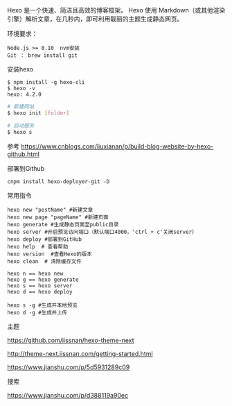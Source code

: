 Hexo 是一个快速、简洁且高效的博客框架。
Hexo 使用 Markdown（或其他渲染引擎）解析文章，在几秒内，即可利用靓丽的主题生成静态网页。

环境要求：
```
Node.js >= 8.10  nvm安装
Git ： brew install git
```

安装hexo
```
$ npm install -g hexo-cli
$ hexo -v
hexo: 4.2.0
```

```bash
# 新建网站
$ hexo init [folder]

# 启动服务 
$ hexo s 
```
参考
https://www.cnblogs.com/liuxianan/p/build-blog-website-by-hexo-github.html

部署到Github
```
cnpm install hexo-deployer-git -D
```

常用指令
```
hexo new "postName" #新建文章
hexo new page "pageName" #新建页面
hexo generate #生成静态页面至public目录
hexo server #开启预览访问端口（默认端口4000，'ctrl + c'关闭server）
hexo deploy #部署到GitHub
hexo help  # 查看帮助
hexo version  #查看Hexo的版本
hexo clean  # 清除缓存文件

hexo n == hexo new
hexo g == hexo generate
hexo s == hexo server
hexo d == hexo deploy

hexo s -g #生成并本地预览
hexo d -g #生成并上传

```

主题

https://github.com/iissnan/hexo-theme-next


http://theme-next.iissnan.com/getting-started.html


https://www.jianshu.com/p/5d5931289c09


搜索

https://www.jianshu.com/p/d388119a90ec